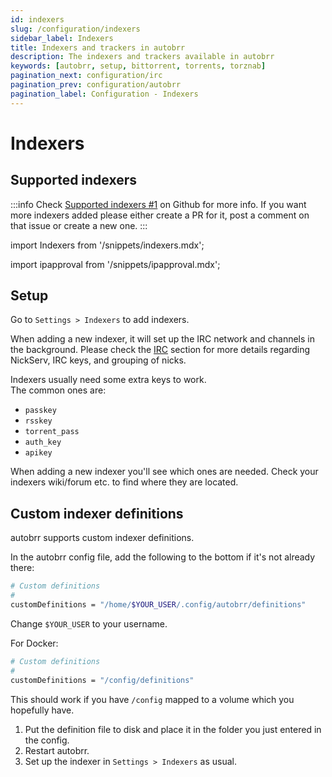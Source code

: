```yaml
---
id: indexers
slug: /configuration/indexers
sidebar_label: Indexers
title: Indexers and trackers in autobrr
description: The indexers and trackers available in autobrr
keywords: [autobrr, setup, bittorrent, torrents, torznab]
pagination_next: configuration/irc
pagination_prev: configuration/autobrr
pagination_label: Configuration - Indexers
---
```


# Indexers

## Supported indexers

:::info
Check [Supported indexers #1](https://github.com/autobrr/autobrr/issues/1) on Github for more info.
If you want more indexers added please either create a PR for it, post a comment on that issue or create a new one.
:::

import Indexers from '/snippets/indexers.mdx';

import ipapproval from '/snippets/ipapproval.mdx';

<Indexers/>

## Setup

Go to `Settings > Indexers` to add indexers.

When adding a new indexer, it will set up the IRC network and channels in the background.
Please check the [IRC](./irc) section for more details regarding NickServ, IRC keys, and grouping of nicks.

Indexers usually need some extra keys to work.  
The common ones are:

- `passkey`
- `rsskey`
- `torrent_pass`
- `auth_key`
- `apikey`

When adding a new indexer you'll see which ones are needed. Check your indexers wiki/forum etc. to find where they are located.

## Custom indexer definitions

autobrr supports custom indexer definitions.

In the autobrr config file, add the following to the bottom if it's not already there:

```bash
# Custom definitions
#
customDefinitions = "/home/$YOUR_USER/.config/autobrr/definitions"
```

Change `$YOUR_USER` to your username.

For Docker:

```bash
# Custom definitions
#
customDefinitions = "/config/definitions"
```

This should work if you have `/config` mapped to a volume which you hopefully have.

1. Put the definition file to disk and place it in the folder you just entered in the config.
2. Restart autobrr.
3. Set up the indexer in `Settings > Indexers` as usual.

